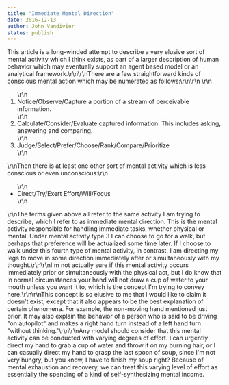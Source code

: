 ```yaml
---
title: "Immediate Mental Direction"
date: 2016-12-13
author: John Vandivier
status: publish
---
```


This article is a long-winded attempt to describe a very elusive sort of mental activity which I think exists, as part of a larger description of human behavior which may eventually support an agent based model or an analytical framework.\r\n\r\nThere are a few straightforward kinds of conscious mental action which may be numerated as follows:\r\n\r\n&nbsp;\r\n<ol>\r\n 	<li>Notice/Observe/Capture a portion of a stream of perceivable information.</li>\r\n 	<li>Calculate/Consider/Evaluate captured information. This includes asking, answering and comparing.</li>\r\n 	<li>Judge/Select/Prefer/Choose/Rank/Compare/Prioritize</li>\r\n</ol>\r\nThen there is at least one other sort of mental activity which is less conscious or even unconscious:\r\n<ul>\r\n 	<li>Direct/Try/Exert Effort/Will/Focus</li>\r\n</ul>\r\nThe terms given above all refer to the same activity I am trying to describe, which I refer to as immediate mental direction. This is the mental activity responsible for handling immediate tasks, whether physical or mental. Under mental activity type 3 I can choose to go for a walk, but perhaps that preference will be actualized some time later. If I choose to walk under this fourth type of mental activity, in contrast, I am directing my legs to move in some direction immediately after or simultaneously with my thought.\r\n\r\nI'm not actually sure if this mental activity occurs immediately prior or simultaneously with the physical act, but I do know that in normal circumstances your hand will not draw a cup of water to your mouth unless you want it to, which is the concept I'm trying to convey here.\r\n\r\nThis concept is so elusive to me that I would like to claim it doesn't exist, except that it also appears to be the best explanation of certain phenomena. For example, the non-moving hand mentioned just prior. It may also explain the behavior of a person who is said to be driving \"on autopilot\" and makes a right hand turn instead of a left hand turn \"without thinking.\"\r\n\r\nAny model should consider that this mental activity can be conducted with varying degrees of effort. I can urgently direct my hand to grab a cup of water and throw it on my burning hair, or I can casually direct my hand to grasp the last spoon of soup, since I'm not very hungry, but you know, I have to finish my soup right? Because of mental exhaustion and recovery, we can treat this varying level of effort as essentially the spending of a kind of self-synthesizing mental income.